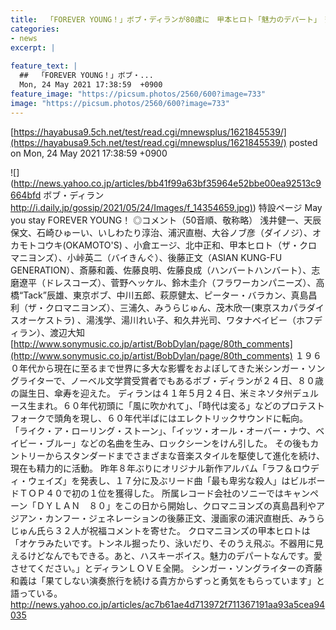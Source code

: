 ```yaml
---
title:  「FOREVER YOUNG！」ボブ・ディランが80歳に　甲本ヒロト「魅力のデパート」　斉藤和義らが祝福  
categories:
- news
excerpt: |
  
feature_text: |
  ##  「FOREVER YOUNG！」ボブ・...
  Mon, 24 May 2021 17:38:59  +0900
feature_image: "https://picsum.photos/2560/600?image=733"
image: "https://picsum.photos/2560/600?image=733"
---
```


[https://hayabusa9.5ch.net/test/read.cgi/mnewsplus/1621845539/](https://hayabusa9.5ch.net/test/read.cgi/mnewsplus/1621845539/)
posted on Mon, 24 May 2021 17:38:59  +0900

<!--more-->

![](http://news.yahoo.co.jp/articles/bb41f99a63bf35964e52bbe00ea92513c9664bfd ボブ・ディラン [http://i.daily.jp/gossip/2021/05/24/Images/f_14354659.jpg)](http://i.daily.jp/gossip/2021/05/24/Images/f_14354659.jpg)) 特設ページ May you stay FOREVER YOUNG！ ◎コメント（50音順、敬称略） 浅井健一、天辰保文、石崎ひゅーい、いしわたり淳治、浦沢直樹、大谷ノブ彦（ダイノジ）、オカモトコウキ(OKAMOTO'S) 、小倉エージ、北中正和、甲本ヒロト（ザ・クロマニヨンズ）、小峠英二（バイきんぐ）、後藤正文（ASIAN KUNG-FU GENERATION）、斎藤和義、佐藤良明、佐藤良成（ハンバートハンバート）、志磨遼平（ドレスコーズ）、菅野ヘッケル、鈴木圭介（フラワーカンパニーズ）、高橋“Tack”辰雄、東京ボブ、中川五郎、萩原健太、ピーター・バラカン、真島昌利（ザ・クロマニヨンズ）、三浦久、みうらじゅん、茂木欣一(東京スカパラダイスオーケストラ) 、湯浅学、湯川れい子、和久井光司、ワタナベイビー（ホフディラン）、渡辺大知 [http://www.sonymusic.co.jp/artist/BobDylan/page/80th_comments](http://www.sonymusic.co.jp/artist/BobDylan/page/80th_comments) １９６０年代から現在に至るまで世界に多大な影響をおよぼしてきた米シンガー・ソングライターで、ノーベル文学賞受賞者でもあるボブ・ディランが２４日、８０歳の誕生日、傘寿を迎えた。 ディランは４１年５月２４日、米ミネソタ州デュルース生まれ。６０年代初頭に「風に吹かれて」、「時代は変る」などのプロテストフォークで頭角を現し、６０年代半ばにはエレクトリックサウンドに転向。 「ライク・ア・ローリング・ストーン」、「イッツ・オール・オーバー・ナウ、ベイビー・ブルー」などの名曲を生み、ロックシーンをけん引した。 その後もカントリーからスタンダードまでさまざまな音楽スタイルを駆使して進化を続け、現在も精力的に活動。 昨年８年ぶりにオリジナル新作アルバム「ラフ＆ロウディ・ウェイズ」を発表し、１７分に及ぶリード曲「最も卑劣な殺人」はビルボードＴＯＰ４０で初の１位を獲得した。 所属レコード会社のソニーではキャンペーン「ＤＹＬＡＮ　８０」をこの日から開始し、クロマニヨンズの真島昌利やアジアン・カンフー・ジェネレーションの後藤正文、漫画家の浦沢直樹氏、みうらじゅん氏ら３２人が祝福コメントを寄せた。 クロマニヨンズの甲本ヒロトは「オケラみたいです。トンネル掘ったり、泳いだり、そのうえ飛ぶ。不器用に見えるけどなんでもできる。あと、ハスキーボイス。魅力のデパートなんです。愛させてください。」とディランＬＯＶＥ全開。 シンガー・ソングライターの斉藤和義は「果てしない演奏旅行を続ける貴方からずっと勇気をもらっています」と語っている。 http://news.yahoo.co.jp/articles/ac7b61ae4d713972f711367191aa93a5cea94035

